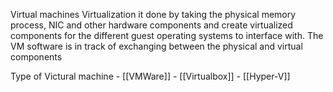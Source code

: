 Virtual machines 
Virtualization it done by taking the physical memory process, NIC and other hardware components and create virtualized components for the different guest operating systems to interface with. The VM software is in track of exchanging between the physical and virtual components

Type of Victural machine 
	-	[[VMWare]]
	-	[[Virtualbox]]
	-	[[Hyper-V]]
	